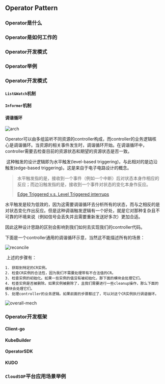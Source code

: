 ## Operator Pattern

### Operator是什么



### Operator是如何工作的



  

### Operator开发模式



### Operator举例



### Operator开发模式



#### `List&Watch`机制

#### `Informer`机制

#### 调谐循环

![arch](https://assets.openshift.com/hubfs/Imported_Blog_Media/rafop1.png)

​	Operator可以由多组监听不同资源的controller构成，而controller的业务逻辑核心是调谐循环。当资源的相关事件发生时，调谐循环开始。在调谐循环中，controller需要去检查目前的资源状态和期望的资源状态是否一致。

​	这种触发的设计逻辑即为水平触发(level-based triggering)，与此相对的是边沿触发(edge-based triggering)。这是来自于电子电路设计的概念。

>水平触发指的是，接收到一个事件（例如一个中断）后对状态本身作相应的反应；而边沿触发指的是，接收到一个事件对状态的变化本身作反应。
>
>[Edge Triggered v.s. Level Triggered interrups](http://venkateshabbarapu.blogspot.com/2013/03/edge-triggered-vs-level-triggered.html)

​	水平触发是较为低效的，因为这需要调谐循环去分析所有的状态，而与之相反的是对状态变化作出反应。但是这种调谐触发逻辑有一个好处，就是它对那种复杂且不可靠的环境来说（例如信号会丢失并且需要重新发送好多次）更加合适。

​	因此这种设计思路的区别会影响到我们如何去实现我们的controller代码。

​	下面是一个controller通用的调谐循环示意，当然这不能描述所有的场景：

![reconcile](https://assets.openshift.com/hubfs/Imported_Blog_Media/rafop3.png)

​	上述的步骤有：

	1. 获取到特定的CR实例。
 	2. 检查CR实例的合法性，因为我们不需要处理带有不合法值的CR。
 	3. 检查实例的初始化。如果一些实例的值没有被初始化，那下面的模块会处理它们。
 	4. 检查实例是否被删除。如果实例被删除了，且我们需要进行一些cleanup操作，那么下面的模块会处理它们。
 	5. 处理controller的业务逻辑。如果前面的步骤都过了，可以对这个CR实例执行调谐循环。

![overall-mech](https://user-images.githubusercontent.com/57335825/116524709-45c15f80-a90a-11eb-87a1-447527d07f7b.png)

### Operator开发框架

#### Client-go

#### KubeBuilder

#### OperatorSDK

#### KUDO

### `CloudSOP`平台应用场景举例

